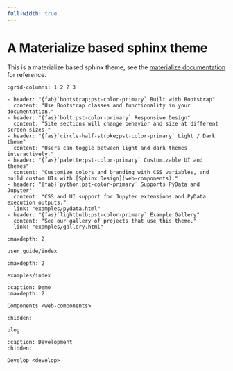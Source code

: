 ```yaml
---
full-width: true
---
```



# A Materialize based sphinx theme

This is a materialize based sphinx theme, see the [materialize documentation](https://materializeweb.com/) for reference. 

```{gallery-grid}
:grid-columns: 1 2 2 3

- header: "{fab}`bootstrap;pst-color-primary` Built with Bootstrap"
  content: "Use Bootstrap classes and functionality in your documentation."
- header: "{fas}`bolt;pst-color-primary` Responsive Design"
  content: "Site sections will change behavior and size at different screen sizes."
- header: "{fas}`circle-half-stroke;pst-color-primary` Light / Dark theme"
  content: "Users can toggle between light and dark themes interactively."
- header: "{fas}`palette;pst-color-primary` Customizable UI and themes"
  content: "Customize colors and branding with CSS variables, and build custom UIs with [Sphinx Design](web-components)."
- header: "{fab}`python;pst-color-primary` Supports PyData and Jupyter"
  content: "CSS and UI support for Jupyter extensions and PyData execution outputs."
  link: "examples/pydata.html"
- header: "{fas}`lightbulb;pst-color-primary` Example Gallery"
  content: "See our gallery of projects that use this theme."
  link: "examples/gallery.html"
```

```{toctree}
:maxdepth: 2

user_guide/index
```

```{toctree}
:maxdepth: 2

examples/index
```

```{toctree}
:caption: Demo
:maxdepth: 2

Components <web-components>
```

```{toctree}
:hidden:

blog
```

```{toctree}
:caption: Development
:hidden:

Develop <develop>
```
